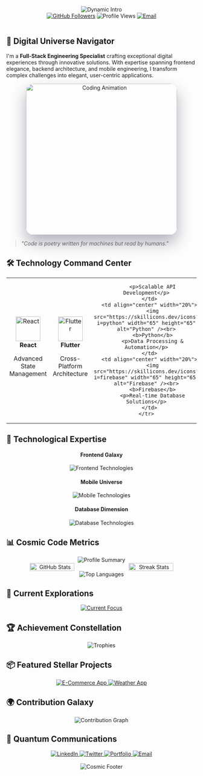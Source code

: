 <div align="center">
  <img src="https://readme-typing-svg.demolab.com?font=Fira+Code&weight=700&size=32&duration=3000&pause=500&color=00BFFF&center=true&vCenter=true&width=800&lines=🚀+Rahul+Kumar+%7C+Digital+Universe+Creator;💻+Full-Stack+Development+Architect;🌐+Web+%26+Mobile+Engineering+Virtuoso;✨+Building+Tomorrow's+Technology+Today" alt="Dynamic Intro" />
</div>

<div align="center">
  <a href="https://github.com/rahulitme"><img src="https://img.shields.io/github/followers/rahulitme?style=for-the-badge&logo=github&logoColor=white&labelColor=181717&color=4F94EF" alt="GitHub Followers" /></a>
  <img src="https://img.shields.io/badge/PROFILE%20VIEWS-1K+-blueviolet?style=for-the-badge" alt="Profile Views" />
  <a href="mailto:rahulmandal705071@gmail.com"><img src="https://img.shields.io/badge/Contact-Email-EA4335?style=for-the-badge&logo=gmail&logoColor=white" alt="Email" /></a>
</div>

<br>

## 🌌 Digital Universe Navigator

I'm a **Full-Stack Engineering Specialist** crafting exceptional digital experiences through innovative solutions. With expertise spanning frontend elegance, backend architecture, and mobile engineering, I transform complex challenges into elegant, user-centric applications.

<div align="center">
  <img src="https://media.giphy.com/media/qgQUggAC3Pfv687qPC/giphy.gif" width="400" alt="Coding Animation" style="border-radius: 20px; box-shadow: 0 20px 40px rgba(0,0,40,0.3);" />
</div>

> *"Code is poetry written for machines but read by humans."*

## 🛠️ Technology Command Center

<div align="center">
  <table border="0" cellspacing="0" cellpadding="0">
    <tr>
      <td align="center" width="20%">
        <img src="https://skillicons.dev/icons?i=react" width="65" height="65" alt="React" /><br>
        <b>React</b>
        <p>Advanced State Management</p>
      </td>
      <td align="center" width="20%">
        <img src="https://skillicons.dev/icons?i=flutter" width="65" height="65" alt="Flutter" /><br>
        <b>Flutter</b>
        <p>Cross-Platform Architecture</p>
      </td>
      <td align="center" width="20%">

        <p>Scalable API Development</p>
      </td>
      <td align="center" width="20%">
        <img src="https://skillicons.dev/icons?i=python" width="65" height="65" alt="Python" /><br>
        <b>Python</b>
        <p>Data Processing & Automation</p>
      </td>
      <td align="center" width="20%">
        <img src="https://skillicons.dev/icons?i=firebase" width="65" height="65" alt="Firebase" /><br>
        <b>Firebase</b>
        <p>Real-time Database Solutions</p>
      </td>
    </tr>
  </table>
</div>

## 🌠 Technological Expertise

<div align="center">
  <h4>Frontend Galaxy</h4>
  <img src="https://skillicons.dev/icons?i=html,css,js,ts,react,redux,nextjs,tailwind,sass,materialui" alt="Frontend Technologies" />

  
  <h4>Mobile Universe</h4>
  <img src="https://skillicons.dev/icons?i=flutter,dart,react" alt="Mobile Technologies" />
  
  <h4>Database Dimension</h4>
  <img src="https://skillicons.dev/icons?i=mysql,,firebase,supabase" alt="Database Technologies" />

</div>

## 📊 Cosmic Code Metrics

<div align="center">
  <img src="https://github-profile-summary-cards.vercel.app/api/cards/profile-details?username=rahulitme&theme=tokyonight" alt="Profile Summary" />
  
  <div style="display: flex; justify-content: center; gap: 20px;">
    <img src="https://github-readme-stats.vercel.app/api?username=rahulitme&show_icons=true&theme=tokyonight&hide_border=true&include_all_commits=true&count_private=true&rank_icon=github" width="49%" alt="GitHub Stats" />
    <img src="https://github-readme-streak-stats.herokuapp.com/?user=rahulitme&theme=tokyonight&hide_border=true&date_format=M%20j%5B%2C%20Y%5D" width="49%" alt="Streak Stats" />
  </div>
  
  <img src="https://github-readme-stats.vercel.app/api/top-langs/?username=rahulitme&theme=tokyonight&hide_border=true&layout=compact&langs_count=8" alt="Top Languages" />
</div>

## 🚀 Current Explorations

<div align="center">
  <a href="https://git.io/typing-svg">
    <img src="https://readme-typing-svg.demolab.com?font=Fira+Code&weight=600&size=24&duration=4000&pause=1000&color=00FFFF&center=true&vCenter=true&width=900&lines=🧠+Integrating+AI/ML+into+Web+Applications;📱+Building+Advanced+Flutter+Architecture+Patterns;☁️+Serverless+Microservices+Implementation;🔒+Blockchain+%26+Smart+Contract+Development;🌐+Web3+Applications+%26+Decentralized+Systems" alt="Current Focus" />
  </a>
</div>

## 🏆 Achievement Constellation

<div align="center">
  <img src="https://github-profile-trophy.vercel.app/?username=rahulitme&theme=algolia&no-frame=true&row=1&column=7&margin-w=15" alt="Trophies" />
</div>

## 📦 Featured Stellar Projects

<div align="center">
  <a href="https://github.com/rahulitme/project-galaxy">
    <img src="https://github-readme-stats.vercel.app/api/pin/?username=rahulitme&repo=e-commerce-app&theme=tokyonight" alt="E-Commerce App" />
  </a>
  <a href="https://github.com/rahulitme/cosmic-dashboard">
    <img src="https://github-readme-stats.vercel.app/api/pin/?username=rahulitme&repo=weather-app&theme=tokyonight" alt="Weather App" />
  </a>
</div>

## 🌍 Contribution Galaxy

<div align="center">
  <img src="https://github-readme-activity-graph.vercel.app/graph?username=rahulitme&bg_color=0d1117&color=00FFFF&line=00BFFF&point=FFFFFF&area=true&hide_border=true" alt="Contribution Graph" />
</div>

## 📡 Quantum Communications

<div align="center">
  <a href="https://www.linkedin.com/in/rahul-kumar-191473256/">
    <img src="https://img.shields.io/badge/LinkedIn-Connect-0A66C2?style=for-the-badge&logo=linkedin" alt="LinkedIn" />
  </a>
  <a href="https://twitter.com/rahulkumar">
    <img src="https://img.shields.io/badge/Twitter-Follow-1DA1F2?style=for-the-badge&logo=twitter&logoColor=white" alt="Twitter" />
  </a>
  <a href="https://rahulkumar-portfolio.vercel.app">
    <img src="https://img.shields.io/badge/Portfolio-Visit-6C63FF?style=for-the-badge&logo=firefox-browser&logoColor=white" alt="Portfolio" />
  </a>
  <a href="mailto:rahulmandal705071@gmail.com">
    <img src="https://img.shields.io/badge/Email-Contact-EA4335?style=for-the-badge&logo=gmail&logoColor=white" alt="Email" />
  </a>
</div>

<br>

<div align="center">
  <img src="https://capsule-render.vercel.app/api?type=waving&color=gradient&customColorList=2,3,30&height=150&section=footer&animation=twinkling" alt="Cosmic Footer" />
</div>
